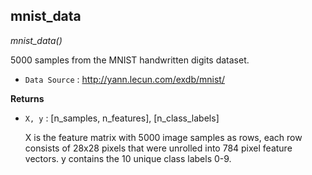 ## mnist_data

*mnist_data()*

5000 samples from the MNIST handwritten digits dataset.


- `Data Source` : http://yann.lecun.com/exdb/mnist/


**Returns**

- `X, y` : [n_samples, n_features], [n_class_labels]

    X is the feature matrix with 5000 image samples as rows,
    each row consists of 28x28 pixels that were unrolled into
    784 pixel feature vectors.
    y contains the 10 unique class labels 0-9.

